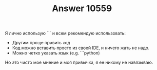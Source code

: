 ﻿---
title: "Answer 10559"
se.owner.user_id: 337540
se.owner.display_name: "Victor VosMottor thanks Monica"
se.owner.link: "https://ru.meta.stackoverflow.com/users/337540/victor-vosmottor-thanks-monica"
se.answer_id: 10559
se.question_id: 10558
se.post_type: answer
se.score: 1
se.is_accepted: True
---
<p>Я лично использую ``` и всем рекомендую использовать:</p>
<ul>
<li>Другим проще править код</li>
<li>Код можно вставить просто из своей IDE, и ничего жать не надо.</li>
<li>Можно четко указать язык (e.g. ```python)</li>
</ul>
<p>Но это чисто мое мнение и моя привычка, я ее никому не навязываю.</p>
